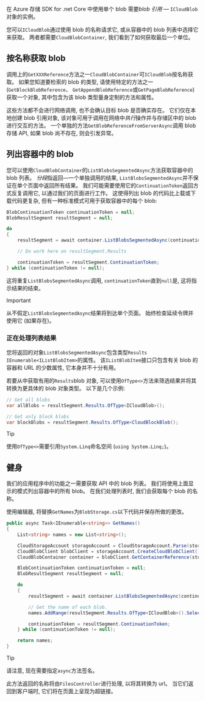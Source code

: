 在 Azure 存储 SDK for .net Core 中使用单个 blob 需要*blob 引用* &mdash; `ICloudBlob`对象的实例。

您可以`ICloudBlob`通过使用 blob 的名称请求它, 或从容器中的 blob 列表中选择它来获取。 两者都需要`CloudBlobContainer`, 我们看到了如何获取最后一个单位。

## <a name="getting-blobs-by-name"></a>按名称获取 blob

调用上的`GetXXXReference`方法之一`CloudBlobContainer`可`ICloudBlob`按名称获取。 如果您知道要检索的 blob 的类型, 请使用特定的方法之一 (`GetBlockBlobReference`、 `GetAppendBlobReference`或`GetPageBlobReference`) 获取一个对象, 其中包含为该 blob 类型量身定制的方法和属性。

这些方法都不会进行网络调用, 也不会确认目标 blob 是否确实存在。 它们仅在本地创建 blob 引用对象, 该对象可用于调用在网络中*执行*操作并与存储区中的 blob 进行交互的方法。 一个单独的方法`GetBlobReferenceFromServerAsync`调用 blob 存储 API, 如果 blob 尚不存在, 则会引发异常。

## <a name="listing-blobs-in-a-container"></a>列出容器中的 blob

您可以使用`CloudBlobContainer`的`ListBlobsSegmentedAsync`方法获取容器中的 blob 列表。 *分段*指返回&mdash;一个单独调用的结果, `ListBlobsSegmentedAsync`并不保证在单个页面中返回所有结果。 我们可能需要使用它的`ContinuationToken`返回方式反复调用它, 以通过我们的页面进行工作。 这使得列出 blob 的代码比上载或下载代码更复杂, 但有一种标准模式可用于获取容器中的每个 blob:

```csharp
BlobContinuationToken continuationToken = null;
BlobResultSegment resultSegment = null;

do
{
    resultSegment = await container.ListBlobsSegmentedAsync(continuationToken);

    // Do work here on resultSegment.Results

    continuationToken = resultSegment.ContinuationToken;
} while (continuationToken != null);
```

这将重复`ListBlobsSegmentedAsync`调用, `continuationToken`直到`null`是, 这将指示结果的结束。

> [!IMPORTANT]
> 从不假定`ListBlobsSegmentedAsync`结果将到达单个页面。 始终检查延续令牌并使用它 (如果存在)。

### <a name="processing-list-results"></a>正在处理列表结果

您将返回的对象`ListBlobsSegmentedAsync`包含类型`Results` `IEnumerable<IListBlobItem>`的属性。 该`IListBlobItem`接口只包含有关 blob 的容器和 URL 的少数属性, 它本身并不十分有用。

若要从中获取有用的`Results`blob 对象, 可以使用`OfType<>`方法来筛选结果并将其转换为更具体的 blob 对象类型。 以下是几个示例:

```csharp
// Get all blobs
var allBlobs = resultSegment.Results.OfType<ICloudBlob>();

// Get only block blobs
var blockBlobs = resultSegment.Results.OfType<CloudBlockBlob();
```

> [!TIP]
> 使用`OfType<>`需要引用`System.Linq`命名空间 (`using System.Linq;`)。

## <a name="exercise"></a>健身

我们的应用程序中的功能之一需要获取 API 中的 blob 列表。 我们将使用上面显示的模式列出容器中的所有 blob。 在我们处理列表时, 我们会获取每个 blob 的名称。

使用编辑器, 将替换`GetNames`为`BlobStorage.cs`以下代码并保存所做的更改。

```csharp
public async Task<IEnumerable<string>> GetNames()
{
    List<string> names = new List<string>();

    CloudStorageAccount storageAccount = CloudStorageAccount.Parse(storageConfig.ConnectionString);
    CloudBlobClient blobClient = storageAccount.CreateCloudBlobClient();
    CloudBlobContainer container = blobClient.GetContainerReference(storageConfig.FileContainerName);

    BlobContinuationToken continuationToken = null;
    BlobResultSegment resultSegment = null;

    do
    {
        resultSegment = await container.ListBlobsSegmentedAsync(continuationToken);

        // Get the name of each blob.
        names.AddRange(resultSegment.Results.OfType<ICloudBlob>().Select(b => b.Name));

        continuationToken = resultSegment.ContinuationToken;
    } while (continuationToken != null);

    return names;
}
```

> [!TIP]
> 请注意, 现在需要指定`async`方法签名。

此方法返回的名称将由`FilesController`进行处理, 以将其转换为 url。 当它们返回到客户端时, 它们将在页面上呈现为超链接。